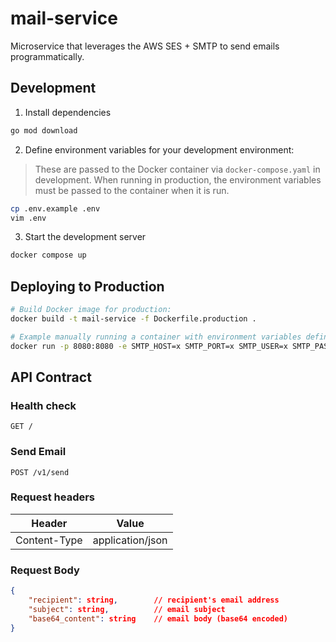 # mail-service

Microservice that leverages the AWS SES + SMTP to send emails programmatically.

## Development

1. Install dependencies

```bash
go mod download
```

2. Define environment variables for your development environment:

> These are passed to the Docker container via `docker-compose.yaml` in development. When running in production, the environment variables must be passed to the container when it is run.

```bash
cp .env.example .env
vim .env
```

3. Start the development server

```bash
docker compose up
```

## Deploying to Production

```bash
# Build Docker image for production:
docker build -t mail-service -f Dockerfile.production .

# Example manually running a container with environment variables defined:
docker run -p 8080:8080 -e SMTP_HOST=x SMTP_PORT=x SMTP_USER=x SMTP_PASS=x mail-service
```

## API Contract

### Health check

```
GET /
```

### Send Email

```
POST /v1/send
```

### Request headers

| Header       | Value            |
| ------------ | ---------------- |
| Content-Type | application/json |

### Request Body

```json
{
	"recipient": string, 		// recipient's email address
	"subject": string, 			// email subject
	"base64_content": string 	// email body (base64 encoded)
}
```
